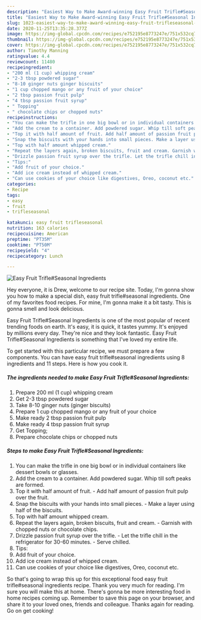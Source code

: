 ```yaml
---
description: "Easiest Way to Make Award-winning Easy Fruit Trifle#Seasonal Ingredients"
title: "Easiest Way to Make Award-winning Easy Fruit Trifle#Seasonal Ingredients"
slug: 1023-easiest-way-to-make-award-winning-easy-fruit-trifleseasonal-ingredients
date: 2020-11-25T13:35:28.377Z
image: https://img-global.cpcdn.com/recipes/e752195e8773247e/751x532cq70/easy-fruit-trifleseasonal-ingredients-recipe-main-photo.jpg
thumbnail: https://img-global.cpcdn.com/recipes/e752195e8773247e/751x532cq70/easy-fruit-trifleseasonal-ingredients-recipe-main-photo.jpg
cover: https://img-global.cpcdn.com/recipes/e752195e8773247e/751x532cq70/easy-fruit-trifleseasonal-ingredients-recipe-main-photo.jpg
author: Timothy Manning
ratingvalue: 4.4
reviewcount: 11480
recipeingredient:
- "200 ml (1 cup) whipping cream"
- "2-3 tbsp powdered sugar"
- "8-10 ginger nuts ginger biscuits"
- "1 cup chopped mango or any fruit of your choice"
- "2 tbsp passion fruit pulp"
- "4 tbsp passion fruit syrup"
- " Topping"
- " chocolate chips or chopped nuts"
recipeinstructions:
- "You can make the trifle in one big bowl or in individual containers like dessert bowls or glasses."
- "Add the cream to a container. Add powdered sugar. Whip till soft peaks are formed."
- "Top it with half amount of fruit. Add half amount of passion fruit pulp over the fruit."
- "Snap the biscuits with your hands into small pieces. Make a layer using half of the biscuits."
- "Top with half amount whipped cream."
- "Repeat the layers again, broken biscuits, fruit and cream. Garnish with chopped nuts or chocolate chips."
- "Drizzle passion fruit syrup over the trifle. Let the trifle chill in the refrigerator for 30-60 minutes. Serve chilled."
- "Tips:"
- "Add fruit of your choice."
- "Add ice cream instead of whipped cream."
- "Can use cookies of your choice like digestives, Oreo, coconut etc."
categories:
- Recipe
tags:
- easy
- fruit
- trifleseasonal

katakunci: easy fruit trifleseasonal 
nutrition: 163 calories
recipecuisine: American
preptime: "PT35M"
cooktime: "PT50M"
recipeyield: "4"
recipecategory: Lunch

---
```



![Easy Fruit Trifle#Seasonal Ingredients](https://img-global.cpcdn.com/recipes/e752195e8773247e/751x532cq70/easy-fruit-trifleseasonal-ingredients-recipe-main-photo.jpg)

Hey everyone, it is Drew, welcome to our recipe site. Today, I'm gonna show you how to make a special dish, easy fruit trifle#seasonal ingredients. One of my favorites food recipes. For mine, I'm gonna make it a bit tasty. This is gonna smell and look delicious.

Easy Fruit Trifle#Seasonal Ingredients is one of the most popular of recent trending foods on earth. It's easy, it is quick, it tastes yummy. It's enjoyed by millions every day. They're nice and they look fantastic. Easy Fruit Trifle#Seasonal Ingredients is something that I've loved my entire life.




To get started with this particular recipe, we must prepare a few components. You can have easy fruit trifle#seasonal ingredients using 8 ingredients and 11 steps. Here is how you cook it.

<!--inarticleads1-->

##### The ingredients needed to make Easy Fruit Trifle#Seasonal Ingredients:

1. Prepare 200 ml (1 cup) whipping cream
1. Get 2-3 tbsp powdered sugar
1. Take 8-10 ginger nuts (ginger biscuits)
1. Prepare 1 cup chopped mango or any fruit of your choice
1. Make ready 2 tbsp passion fruit pulp
1. Make ready 4 tbsp passion fruit syrup
1. Get  Topping;
1. Prepare  chocolate chips or chopped nuts




<!--inarticleads2-->

##### Steps to make Easy Fruit Trifle#Seasonal Ingredients:

1. You can make the trifle in one big bowl or in individual containers like dessert bowls or glasses.
1. Add the cream to a container. Add powdered sugar. Whip till soft peaks are formed.
1. Top it with half amount of fruit. - Add half amount of passion fruit pulp over the fruit.
1. Snap the biscuits with your hands into small pieces. - Make a layer using half of the biscuits.
1. Top with half amount whipped cream.
1. Repeat the layers again, broken biscuits, fruit and cream. - Garnish with chopped nuts or chocolate chips.
1. Drizzle passion fruit syrup over the trifle. - Let the trifle chill in the refrigerator for 30-60 minutes. - Serve chilled.
1. Tips:
1. Add fruit of your choice.
1. Add ice cream instead of whipped cream.
1. Can use cookies of your choice like digestives, Oreo, coconut etc.




So that's going to wrap this up for this exceptional food easy fruit trifle#seasonal ingredients recipe. Thank you very much for reading. I'm sure you will make this at home. There's gonna be more interesting food in home recipes coming up. Remember to save this page on your browser, and share it to your loved ones, friends and colleague. Thanks again for reading. Go on get cooking!
